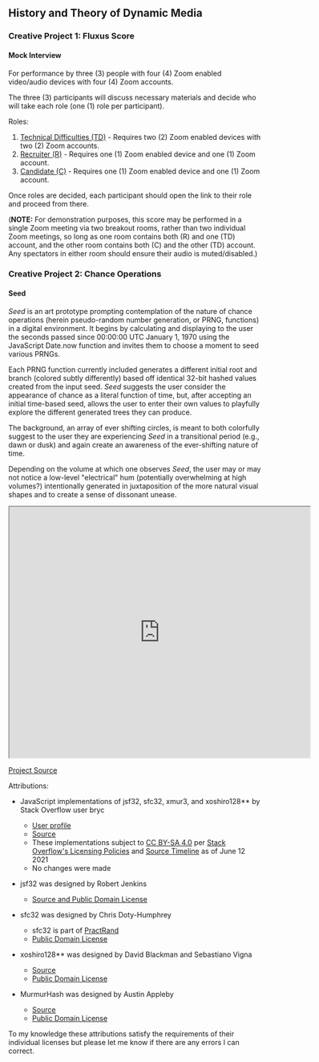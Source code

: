 ## History and Theory of Dynamic Media

### Creative Project 1: Fluxus Score

#### Mock Interview

For performance by three (3) people with four (4) Zoom enabled video/audio devices with four (4) Zoom accounts.

The three (3) participants will discuss necessary materials and decide who will take each role (one (1) role per participant).

Roles:
1. [Technical Difficulties (TD)](./technical_difficulties.html) - Requires two (2) Zoom enabled devices with two (2) Zoom accounts.
2. [Recruiter (R)](./recruiter.html) - Requires one (1) Zoom enabled device and one (1) Zoom account.
3. [Candidate (C)](./candidate.html) - Requires one (1) Zoom enabled device and one (1) Zoom account.

Once roles are decided, each participant should open the link to their role and proceed from there.

(**NOTE:** For demonstration purposes, this score may be performed in a single Zoom meeting via two breakout rooms, rather than two individual Zoom meetings, so long as one room contains both (R) and one (TD) account, and the other room contains both (C) and the other (TD) account. Any spectators in either room should ensure their audio is muted/disabled.)

### Creative Project 2: Chance Operations

#### Seed

_Seed_ is an art prototype prompting contemplation of the nature of chance operations (herein pseudo-random number generation, or PRNG, functions) in a digital environment. It begins by calculating and displaying to the user the seconds passed since 00:00:00 UTC January 1, 1970 using the JavaScript Date.now function and invites them to choose a moment to seed various PRNGs.

Each PRNG function currently included generates a different initial root and branch (colored subtly differently) based off identical 32-bit hashed values created from the input seed. _Seed_ suggests the user consider the appearance of chance as a literal function of time, but, after accepting an initial time-based seed, allows the user to enter their own values to playfully explore the different generated trees they can produce.

The background, an array of ever shifting circles, is meant to both colorfully suggest to the user they are experiencing _Seed_ in a transitional period (e.g., dawn or dusk) and again create an awareness of the ever-shifting nature of time.

Depending on the volume at which one observes _Seed_, the user may or may not notice a low-level "electrical" hum (potentially overwhelming at high volumes?) intentionally generated in juxtaposition of the more natural visual shapes and to create a sense of dissonant unease.

<iframe src="https://thatwhichis.github.io/history-and-theory-of-dynamic-media/cp2_chance-operations/" width="600" height="500"></iframe>

[Project Source](https://github.com/thatwhichis/history-and-theory-of-dynamic-media/tree/gh-pages/cp2_chance-operations)

Attributions:

- JavaScript implementations of jsf32, sfc32, xmur3, and xoshiro128** by Stack Overflow user bryc
  - [User profile](https://stackoverflow.com/users/815680/bryc)
  - [Source](https://stackoverflow.com/questions/521295/seeding-the-random-number-generator-in-javascript/47593316#47593316)
  - These implementations subject to [CC BY-SA 4.0](https://creativecommons.org/licenses/by-sa/4.0/) per [Stack Overflow's Licensing Policies](https://stackoverflow.com/help/licensing) and [Source Timeline](https://stackoverflow.com/posts/47593316/timeline) as of June 12 2021
  - No changes were made

- jsf32 was designed by Robert Jenkins
  - [Source and Public Domain License](http://burtleburtle.net/bob/rand/smallprng.html)

- sfc32 was designed by Chris Doty-Humphrey
  - sfc32 is part of [PractRand](http://pracrand.sourceforge.net/)
  - [Public Domain License](http://pracrand.sourceforge.net/license.txt)

- xoshiro128** was designed by David Blackman and Sebastiano Vigna
  - [Source](https://prng.di.unimi.it/xoshiro128starstar.c)
  - [Public Domain License](https://creativecommons.org/publicdomain/zero/1.0/)

- MurmurHash was designed by Austin Appleby
  - [Source](https://github.com/aappleby/smhasher/tree/master/src)
  - [Public Domain License](https://github.com/aappleby/smhasher)

To my knowledge these attributions satisfy the requirements of their individual licenses but please let me know if there are any errors I can correct.